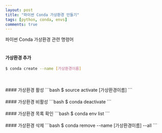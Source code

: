 ```yaml
---
layout: post
title: "파이썬 Conda 가상환경 만들기"
tags: [python, conda, envs]
comments: true
---
```


파이썬 Conda 가상환경 관련 명령어
<br>
<br>
#### 가상환경 추가
```bash
$ conda create --name [가상환경이름]
```
<br>
<br>
#### 가상환경 활성
```bash
$ source activate [가상환경이름]
```
<br>
<br>
#### 가상환경 비활성
```bash
$ conda deactivate
```
<br>
<br>
#### 가상환경 목록 확인
```bash
$ conda env list
```
<br>
<br>
#### 가상환경 삭제
```bash
$ conda remove --name [가상환경이름] --all
```